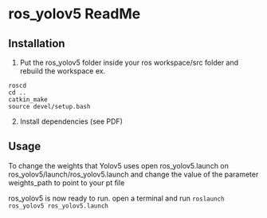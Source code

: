 # ros_yolov5 ReadMe

## Installation

1. Put the ros_yolov5 folder inside your ros workspace/src folder and rebuild the workspace
ex.

```mv ros_yolov5 /home/user/catkin_ws/src
roscd
cd ..
catkin_make
source devel/setup.bash
```
2. Install dependencies (see PDF)

## Usage
To change the weights that Yolov5 uses open ros_yolov5.launch on ros_yolov5/launch/ros_yolov5.launch and change the value of the parameter weights_path to point to your pt file

ros_yolov5 is now ready to run. open a terminal and run ```roslaunch ros_yolov5 ros_yolov5.launch```
